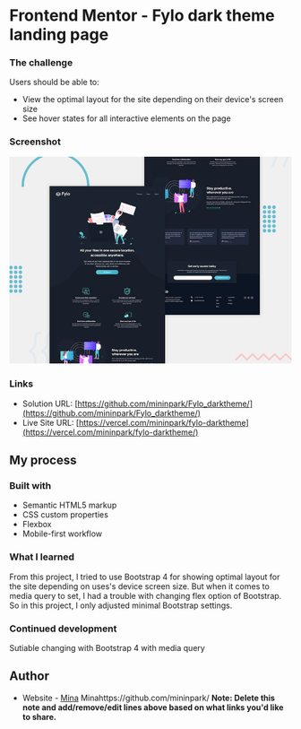 # Frontend Mentor - Fylo dark theme landing page

### The challenge

Users should be able to:

- View the optimal layout for the site depending on their device's screen size
- See hover states for all interactive elements on the page

### Screenshot

![Design preview for the Fylo dark theme landing page challenge](./design/desktop-preview.jpg)

### Links

- Solution URL: [https://github.com/mininpark/Fylo_darktheme/](https://github.com/mininpark/Fylo_darktheme/)
- Live Site URL: [https://vercel.com/mininpark/fylo-darktheme](https://vercel.com/mininpark/fylo-darktheme/)

## My process

### Built with

- Semantic HTML5 markup
- CSS custom properties
- Flexbox
- Mobile-first workflow


### What I learned
From this project, I tried to use Bootstrap 4 for showing optimal layout for the site depending on uses's device screen size. But when it comes to media query to set, I had a trouble with changing flex option of Bootstrap. So in this project, I only adjusted minimal Bootstrap settings. 

### Continued development

Sutiable changing with Bootstrap 4 with media query

## Author

- Website - [Mina](https://github.com/mininpark/)
Minahttps://github.com/mininpark/
**Note: Delete this note and add/remove/edit lines above based on what links you'd like to share.**

